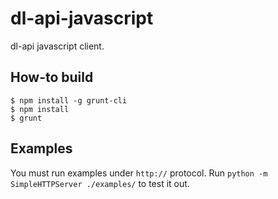 dl-api-javascript
===

dl-api javascript client.

How-to build
---

    $ npm install -g grunt-cli
    $ npm install
    $ grunt


Examples
---

You must run examples under `http://` protocol.
Run `python -m SimpleHTTPServer ./examples/` to test it out.
